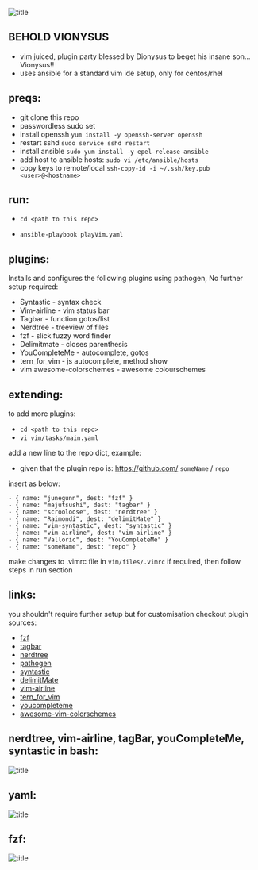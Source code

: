 ![title](https://github.com/cmdline-batchelor/vionysus/blob/master/img/image.png)

## BEHOLD VIONYSUS

- vim juiced, plugin party blessed by Dionysus to beget his insane son... Vionysus!!
- uses ansible for a standard vim ide setup, only for centos/rhel

## preqs:

- git clone this repo
- passwordless sudo set 
- install openssh `yum install -y openssh-server openssh`
- restart sshd `sudo service sshd restart`
- install ansible `sudo yum install -y epel-release ansible`
- add host to ansible hosts: `sudo vi /etc/ansible/hosts`
- copy keys to remote/local `ssh-copy-id -i ~/.ssh/key.pub <user>@<hostname>`



## run:

- `cd <path to this repo>`

- `ansible-playbook playVim.yaml`

## plugins:

Installs and configures the following plugins using pathogen, No further setup required:

- Syntastic - syntax check
- Vim-airline - vim status bar
- Tagbar - function gotos/list
- Nerdtree - treeview of files
- fzf - slick fuzzy word finder
- Delimitmate - closes parenthesis
- YouCompleteMe - autocomplete, gotos
- tern_for_vim - js autocomplete, method show
- vim awesome-colorschemes - awesome colourschemes

## extending:

to add more plugins:

- `cd <path to this repo>`
- `vi vim/tasks/main.yaml`

 add a new line to the repo dict, example:
 - given that the plugin repo is: https://github.com/ `someName` / `repo`
 
 insert as below: 
 ``` 
 - { name: "junegunn", dest: "fzf" }
- { name: "majutsushi", dest: "tagbar" }
- { name: "scrooloose", dest: "nerdtree" }
- { name: "Raimondi", dest: "delimitMate" }
- { name: "vim-syntastic", dest: "syntastic" }
- { name: "vim-airline", dest: "vim-airline" }
- { name: "Valloric", dest: "YouCompleteMe" }
- { name: "someName", dest: "repo" }
 ```
make changes to .vimrc file in `vim/files/.vimrc` if required, then follow steps in run section

## links:

you shouldn't require further setup but for customisation checkout plugin sources:

- [fzf](https://github.com/junegunn/fzfe)
- [tagbar](https://github.com/majutsushi/tagbar)
- [nerdtree](https://github.com/scrooloose/nerdtree)
- [pathogen](https://github.com/tpope/vim-pathogen)
- [syntastic](https://github.com/vim-syntastic/syntastic)
- [delimitMate](https://github.com/Raimondi/delimitMate)
- [vim-airline](https://github.com/vim-airline/vim-airline)
- [tern_for_vim](https://github.com/ternjs/tern_for_vim)
- [youcompleteme](https://github.com/Valloric/YouCompleteMe)
- [awesome-vim-colorschemes](https://github.com/rafi/awesome-vim-colorschemes)


## nerdtree, vim-airline, tagBar, youCompleteMe, syntastic in bash:
![title](https://github.com/cmdline-batchelor/vionysus/blob/master/img/vim5.PNG)

## yaml:
![title](https://github.com/cmdline-batchelor/vionysus/blob/master/img/yaml1.PNG)

## fzf:
![title](https://github.com/cmdline-batchelor/vionysus/blob/master/img/fzf.PNG)

